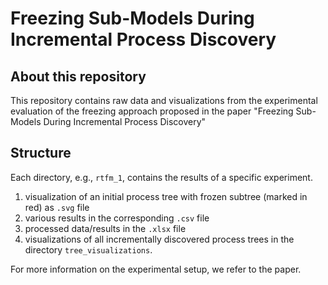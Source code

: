 # Freezing Sub-Models During Incremental Process Discovery

## About this repository
This repository contains raw data and visualizations from the experimental evaluation of the freezing approach proposed in the paper "Freezing Sub-Models During Incremental Process Discovery" 

## Structure
Each directory, e.g., `rtfm_1`, contains the results of a specific experiment.

1. visualization of an initial process tree with frozen subtree (marked in red) as `.svg` file 
2. various results in the corresponding `.csv` file
3. processed data/results in the `.xlsx` file
4. visualizations of all incrementally discovered process trees in the directory `tree_visualizations`.

For more information on the experimental setup, we refer to the paper.
